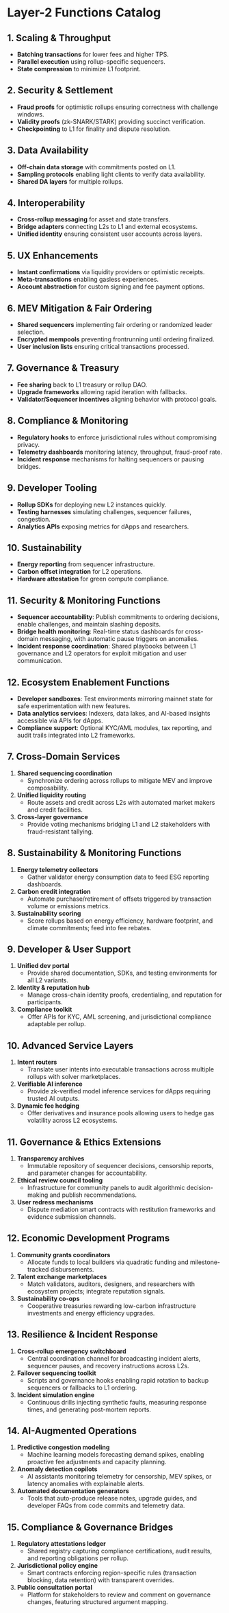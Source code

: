 # Layer-2 Functions Catalog

## 1. Scaling & Throughput
- **Batching transactions** for lower fees and higher TPS.
- **Parallel execution** using rollup-specific sequencers.
- **State compression** to minimize L1 footprint.

## 2. Security & Settlement
- **Fraud proofs** for optimistic rollups ensuring correctness with challenge windows.
- **Validity proofs** (zk-SNARK/STARK) providing succinct verification.
- **Checkpointing** to L1 for finality and dispute resolution.

## 3. Data Availability
- **Off-chain data storage** with commitments posted on L1.
- **Sampling protocols** enabling light clients to verify data availability.
- **Shared DA layers** for multiple rollups.

## 4. Interoperability
- **Cross-rollup messaging** for asset and state transfers.
- **Bridge adapters** connecting L2s to L1 and external ecosystems.
- **Unified identity** ensuring consistent user accounts across layers.

## 5. UX Enhancements
- **Instant confirmations** via liquidity providers or optimistic receipts.
- **Meta-transactions** enabling gasless experiences.
- **Account abstraction** for custom signing and fee payment options.

## 6. MEV Mitigation & Fair Ordering
- **Shared sequencers** implementing fair ordering or randomized leader selection.
- **Encrypted mempools** preventing frontrunning until ordering finalized.
- **User inclusion lists** ensuring critical transactions processed.

## 7. Governance & Treasury
- **Fee sharing** back to L1 treasury or rollup DAO.
- **Upgrade frameworks** allowing rapid iteration with fallbacks.
- **Validator/Sequencer incentives** aligning behavior with protocol goals.

## 8. Compliance & Monitoring
- **Regulatory hooks** to enforce jurisdictional rules without compromising privacy.
- **Telemetry dashboards** monitoring latency, throughput, fraud-proof rate.
- **Incident response** mechanisms for halting sequencers or pausing bridges.

## 9. Developer Tooling
- **Rollup SDKs** for deploying new L2 instances quickly.
- **Testing harnesses** simulating challenges, sequencer failures, congestion.
- **Analytics APIs** exposing metrics for dApps and researchers.

## 10. Sustainability
- **Energy reporting** from sequencer infrastructure.
- **Carbon offset integration** for L2 operations.
- **Hardware attestation** for green compute compliance.

## 11. Security & Monitoring Functions
- **Sequencer accountability**: Publish commitments to ordering decisions, enable challenges, and maintain slashing deposits.
- **Bridge health monitoring**: Real-time status dashboards for cross-domain messaging, with automatic pause triggers on anomalies.
- **Incident response coordination**: Shared playbooks between L1 governance and L2 operators for exploit mitigation and user communication.

## 12. Ecosystem Enablement Functions
- **Developer sandboxes**: Test environments mirroring mainnet state for safe experimentation with new features.
- **Data analytics services**: Indexers, data lakes, and AI-based insights accessible via APIs for dApps.
- **Compliance support**: Optional KYC/AML modules, tax reporting, and audit trails integrated into L2 frameworks.
## 7. Cross-Domain Services
1. **Shared sequencing coordination**
   - Synchronize ordering across rollups to mitigate MEV and improve composability.
2. **Unified liquidity routing**
   - Route assets and credit across L2s with automated market makers and credit facilities.
3. **Cross-layer governance**
   - Provide voting mechanisms bridging L1 and L2 stakeholders with fraud-resistant tallying.

## 8. Sustainability & Monitoring Functions
1. **Energy telemetry collectors**
   - Gather validator energy consumption data to feed ESG reporting dashboards.
2. **Carbon credit integration**
   - Automate purchase/retirement of offsets triggered by transaction volume or emissions metrics.
3. **Sustainability scoring**
   - Score rollups based on energy efficiency, hardware footprint, and climate commitments; feed into fee rebates.

## 9. Developer & User Support
1. **Unified dev portal**
   - Provide shared documentation, SDKs, and testing environments for all L2 variants.
2. **Identity & reputation hub**
   - Manage cross-chain identity proofs, credentialing, and reputation for participants.
3. **Compliance toolkit**
   - Offer APIs for KYC, AML screening, and jurisdictional compliance adaptable per rollup.

## 10. Advanced Service Layers
1. **Intent routers**
   - Translate user intents into executable transactions across multiple rollups with solver marketplaces.
2. **Verifiable AI inference**
   - Provide zk-verified model inference services for dApps requiring trusted AI outputs.
3. **Dynamic fee hedging**
   - Offer derivatives and insurance pools allowing users to hedge gas volatility across L2 ecosystems.

## 11. Governance & Ethics Extensions
1. **Transparency archives**
   - Immutable repository of sequencer decisions, censorship reports, and parameter changes for accountability.
2. **Ethical review council tooling**
   - Infrastructure for community panels to audit algorithmic decision-making and publish recommendations.
3. **User redress mechanisms**
   - Dispute mediation smart contracts with restitution frameworks and evidence submission channels.

## 12. Economic Development Programs
1. **Community grants coordinators**
   - Allocate funds to local builders via quadratic funding and milestone-tracked disbursements.
2. **Talent exchange marketplaces**
   - Match validators, auditors, designers, and researchers with ecosystem projects; integrate reputation signals.
3. **Sustainability co-ops**
   - Cooperative treasuries rewarding low-carbon infrastructure investments and energy efficiency upgrades.

## 13. Resilience & Incident Response
1. **Cross-rollup emergency switchboard**
   - Central coordination channel for broadcasting incident alerts, sequencer pauses, and recovery instructions across L2s.
2. **Failover sequencing toolkit**
   - Scripts and governance hooks enabling rapid rotation to backup sequencers or fallbacks to L1 ordering.
3. **Incident simulation engine**
   - Continuous drills injecting synthetic faults, measuring response times, and generating post-mortem reports.

## 14. AI-Augmented Operations
1. **Predictive congestion modeling**
   - Machine learning models forecasting demand spikes, enabling proactive fee adjustments and capacity planning.
2. **Anomaly detection copilots**
   - AI assistants monitoring telemetry for censorship, MEV spikes, or latency anomalies with explainable alerts.
3. **Automated documentation generators**
   - Tools that auto-produce release notes, upgrade guides, and developer FAQs from code commits and telemetry data.

## 15. Compliance & Governance Bridges
1. **Regulatory attestations ledger**
   - Shared registry capturing compliance certifications, audit results, and reporting obligations per rollup.
2. **Jurisdictional policy engine**
   - Smart contracts enforcing region-specific rules (transaction blocking, data retention) with transparent overrides.
3. **Public consultation portal**
   - Platform for stakeholders to review and comment on governance changes, featuring structured argument mapping.
